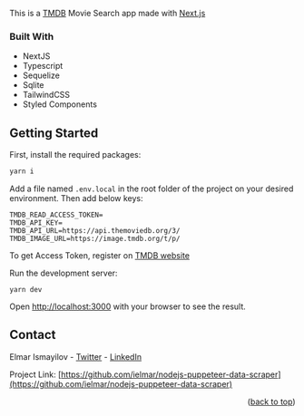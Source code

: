 This is a [TMDB](https://themoviedb.org) Movie Search app made with [Next.js](https://nextjs.org/)

### Built With

- NextJS
- Typescript
- Sequelize
- Sqlite
- TailwindCSS
- Styled Components

## Getting Started

First, install the required packages:

```bash
yarn i
```

Add a file named `.env.local` in the root folder of the project on your desired environment. Then add below keys:

```
TMDB_READ_ACCESS_TOKEN=
TMDB_API_KEY=
TMDB_API_URL=https://api.themoviedb.org/3/
TMDB_IMAGE_URL=https://image.tmdb.org/t/p/
```

To get Access Token, register on [TMDB website](https://developer.themoviedb.org/docs)

Run the development server:

```
yarn dev
```

Open [http://localhost:3000](http://localhost:3000) with your browser to see the result.

## Contact

Elmar Ismayilov - [Twitter](https://twitter.com/i_elmar) - [LinkedIn](https://www.linkedin.com/in/elmar-ismayilov-5b125318/)

Project Link: [https://github.com/ielmar/nodejs-puppeteer-data-scraper](https://github.com/ielmar/nodejs-puppeteer-data-scraper)

<p align="right">(<a href="#readme-top">back to top</a>)</p>

